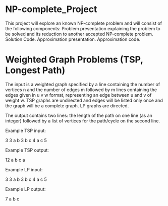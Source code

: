 # NP-complete_Project
This project will explore an known NP-complete problem and will consist of the following components: Problem presentation explaining the problem to be solved and its reduction to another accepted NP-complete problem. Solution Code. Approximation presentation. Approximation code.

# Weighted Graph Problems (TSP, Longest Path)

The input is a weighted graph specified by a line containing the number of vertices n and the number of edges m followed by m lines containing the edges given in u v w format, representing an edge between u and v of weight w. TSP graphs are undirected and edges will be listed only once and the graph will be a complete graph. LP graphs are directed.

The output contains two lines: the length of the path on one line (as an integer) followed by a list of vertices for the path/cycle on the second line.

Example TSP input:

3 3
a b 3
b c 4
a c 5

Example TSP output:

12
a b c a

Example LP input:

3 3
a b 3
b c 4
a c 5

Example LP output:

7
a b c
